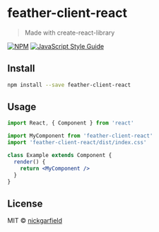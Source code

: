# feather-client-react

> Made with create-react-library

[![NPM](https://img.shields.io/npm/v/feather-client-react.svg)](https://www.npmjs.com/package/feather-client-react) [![JavaScript Style Guide](https://img.shields.io/badge/code_style-standard-brightgreen.svg)](https://standardjs.com)

## Install

```bash
npm install --save feather-client-react
```

## Usage

```jsx
import React, { Component } from 'react'

import MyComponent from 'feather-client-react'
import 'feather-client-react/dist/index.css'

class Example extends Component {
  render() {
    return <MyComponent />
  }
}
```

## License

MIT © [nickgarfield](https://github.com/nickgarfield)
